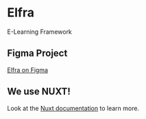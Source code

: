 # Elfra
E-Learning Framework


## Figma Project
[Elfra on Figma](https://www.figma.com/design/dza1OYaF473SopS6jxkwpP/ELFRA---NUXT-UI?node-id=3504-13331&t=TSMjrD5RHu9t9no9-1)

## We use NUXT!
Look at the [Nuxt documentation](https://nuxt.com/docs/getting-started/introduction) to learn more.


